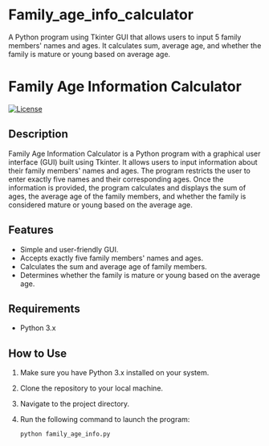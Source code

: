 # Family_age_info_calculator
A Python program using Tkinter GUI that allows users to input 5 family members' names and ages. It calculates sum, average age, and whether the family is mature or young based on average age.
# Family Age Information Calculator

[![License](https://img.shields.io/badge/license-MIT-blue.svg)](https://opensource.org/licenses/MIT)

## Description

Family Age Information Calculator is a Python program with a graphical user interface (GUI) built using Tkinter. It allows users to input information about their family members' names and ages. The program restricts the user to enter exactly five names and their corresponding ages. Once the information is provided, the program calculates and displays the sum of ages, the average age of the family members, and whether the family is considered mature or young based on the average age.

## Features

- Simple and user-friendly GUI.
- Accepts exactly five family members' names and ages.
- Calculates the sum and average age of family members.
- Determines whether the family is mature or young based on the average age.

## Requirements

- Python 3.x

## How to Use

1. Make sure you have Python 3.x installed on your system.
2. Clone the repository to your local machine.
3. Navigate to the project directory.
4. Run the following command to launch the program:

   ```bash
   python family_age_info.py
